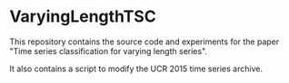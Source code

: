 # VaryingLengthTSC
 
This repository contains the source code and experiments for the paper "Time series classification for varying length series".

It also contains a script to modify the UCR 2015 time series archive.
